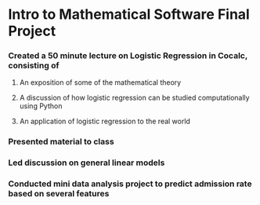 # Intro to Mathematical Software Final Project


### Created a 50 minute lecture on Logistic Regression in Cocalc, consisting of

1. An exposition of some of the mathematical theory

2. A discussion of how logistic regression can be studied computationally using Python

3. An application of logistic regression to the real world

### Presented material to class

### Led discussion on general linear models 

### Conducted mini data analysis project to predict admission rate based on several features 
